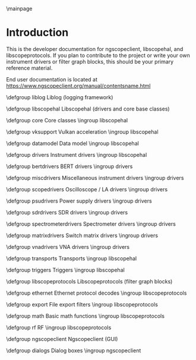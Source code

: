 \mainpage

# Introduction

This is the developer documentation for ngscopeclient, libscopehal, and libscopeprotocols. If you plan to contribute to
the project or write your own instrument drivers or filter graph blocks, this should be your primary reference
material.

End user documentation is located at https://www.ngscopeclient.org/manual/contentsname.html

\defgroup liblog Liblog (logging framework)

\defgroup libscopehal Libscopehal (drivers and core base classes)

\defgroup core Core classes
\ingroup libscopehal

\defgroup vksupport Vulkan acceleration
\ingroup libscopehal

\defgroup datamodel Data model
\ingroup libscopehal

\defgroup drivers Instrument drivers
\ingroup libscopehal

\defgroup bertdrivers BERT drivers
\ingroup drivers

\defgroup miscdrivers Miscellaneous instrument drivers
\ingroup drivers

\defgroup scopedrivers Oscilloscope / LA drivers
\ingroup drivers

\defgroup psudrivers Power supply drivers
\ingroup drivers

\defgroup sdrdrivers SDR drivers
\ingroup drivers

\defgroup spectrometerdrivers Spectrometer drivers
\ingroup drivers

\defgroup matrixdrivers Switch matrix drivers
\ingroup drivers

\defgroup vnadrivers VNA drivers
\ingroup drivers

\defgroup transports Transports
\ingroup libscopehal

\defgroup triggers Triggers
\ingroup libscopehal

\defgroup libscopeprotocols Libscopeprotocols (filter graph blocks)

\defgroup ethernet Ethernet protocol decodes
\ingroup libscopeprotocols

\defgroup export File export filters
\ingroup libscopeprotocols

\defgroup math Basic math functions
\ingroup libscopeprotocols

\defgroup rf RF
\ingroup libscopeprotocols

\defgroup ngscopeclient Ngscopeclient (GUI)

\defgroup dialogs Dialog boxes
\ingroup ngscopeclient
